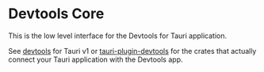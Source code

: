 # Devtools Core

This is the low level interface for the Devtools for Tauri application.

See [devtools](https://crates.io/crates/devtools) for Tauri v1 or [tauri-plugin-devtools](https://crates.io/crates/tauri-plugin-devtools) for the crates that actually connect your Tauri application with the Devtools app.
